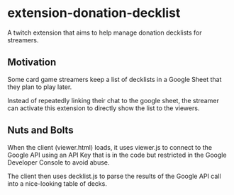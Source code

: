 # extension-donation-decklist
A twitch extension that aims to help manage donation decklists for streamers.

## Motivation
Some card game streamers keep a list of decklists in a Google Sheet that they plan to play later.

Instead of repeatedly linking their chat to the google sheet, the streamer can activate this extension to
directly show the list to the viewers.

## Nuts and Bolts
When the client (viewer.html) loads, it uses viewer.js to connect to the Google API using an API Key that
is in the code but restricted in the Google Developer Console to avoid abuse.

The client then uses decklist.js to parse the results of the Google API call into a nice-looking table of decks.
